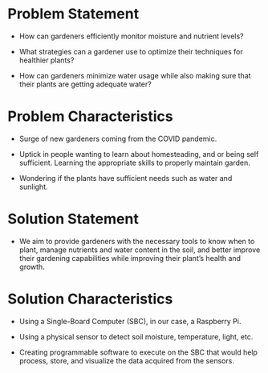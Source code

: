 # Problem Statement

- How can gardeners efficiently monitor moisture and nutrient levels?

- What strategies can a gardener use to optimize their techniques for healthier plants?

- How can gardeners minimize water usage while also making sure that their plants are getting adequate water?


# Problem Characteristics

- Surge of new gardeners coming from the COVID pandemic.

- Uptick in people wanting to learn about homesteading, and or being self sufficient.
Learning the appropriate skills to properly maintain garden.

- Wondering if the plants have sufficient needs such as water and sunlight.

# Solution Statement

- We aim to provide gardeners with the necessary tools to know when to plant, manage nutrients and water content in the soil, and better improve their gardening capabilities while improving their plant’s health and growth.

# Solution Characteristics

- Using a Single-Board Computer (SBC), in our case, a Raspberry Pi.

- Using a physical sensor to detect soil moisture, temperature, light, etc.

- Creating programmable software to execute on the SBC that would help process, store, and visualize the data acquired from the sensors.
